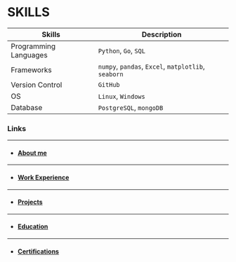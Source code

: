 # SKILLS

| Skills |  Description |
| --- | --- |
| Programming Languages |  `Python`, `Go`, `SQL` |
| Frameworks |  `numpy`, `pandas`, `Excel`, `matplotlib`, `seaborn` |
| Version Control | `GitHub` |
| OS | `Linux`, `Windows` |
| Database | `PostgreSQL`, `mongoDB` |



### Links

---
- #### [About me](./index.md)
---
- #### [Work Experience](./work_experience.md)
---

- #### [Projects](./projects.md)
---
- #### [Education](./education.md)
---
- #### [Certifications](./certifications.md)